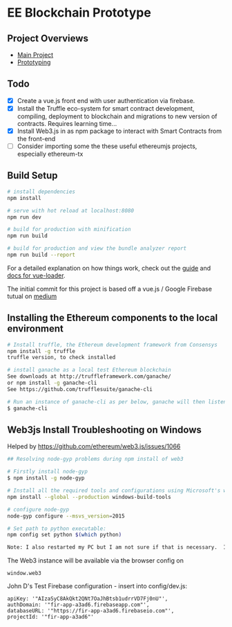 # EE Blockchain Prototype

## Project Overviews
* [Main Project](https://eagleeye.atlassian.net/wiki/spaces/blockchain/overview)
* [Prototyping](https://eagleeye.atlassian.net/wiki/spaces/blockchain/pages/301203733/Blockchain+Prototyping)

## Todo
- [x] Create a vue.js front end with user authentication via firebase.
- [x] Install the Truffle eco-system for smart contract development, compiling, deployment to blockchain and migrations to new version of contracts. Requires learning time...
- [x] Install Web3.js in as npm package to interact with Smart Contracts from the front-end
- [ ] Consider importing some the these useful ethereumjs projects, especially ethereum-tx

## Build Setup

``` bash
# install dependencies
npm install

# serve with hot reload at localhost:8080
npm run dev

# build for production with minification
npm run build

# build for production and view the bundle analyzer report
npm run build --report
```

For a detailed explanation on how things work, check out the [guide](http://vuejs-templates.github.io/webpack/) and [docs for vue-loader](http://vuejs.github.io/vue-loader).

The initial commit for this project is based off a vue.js / Google Firebase tutual on [medium](https://medium.com/@oleg.agapov/basic-single-page-application-using-vue-js-and-firebase-part-1-9e4c0c11a228)

## Installing the Ethereum components to the local environment


``` bash
# Install truffle, the Ethereum development framework from Consensys
npm install -g truffle
truffle version, to check installed

# install ganache as a local test Ethereum blockchain
See downloads at http://truffleframework.com/ganache/
or npm install -g ganache-cli  
See https://github.com/trufflesuite/ganache-cli

# Run an instance of ganache-cli as per below, ganache will then listen on localhost:8545
$ ganache-cli
```

## Web3js Install Troubleshooting on Windows
Helped by https://github.com/ethereum/web3.js/issues/1066

``` bash
## Resolving node-gyp problems during npm install of web3

# Firstly install node-gyp
$ npm install -g node-gyp

# Install all the required tools and configurations using Microsoft's windows-build-tools from an elevated PowerShell or CMD.exe (run as Administrator).
npm install --global --production windows-build-tools

# configure node-gyp
node-gyp configure --msvs_version=2015

# Set path to python executable:
npm config set python $(which python)

Note: I also restarted my PC but I am not sure if that is necessary.  I checked location of Python.exe and found at C:\Users\John\.windows-build-tools\python27
```

The Web3 instance will be available via the browser config on
```
window.web3
```

John D's Test Firebase configuration - insert into config/dev.js:
```
apiKey: '"AIzaSyC8AkQkt2QNt7OaJhBtsb1udrrVD7Fj0nU"',
authDomain: '"fir-app-a3ad6.firebaseapp.com"',
databaseURL: '"https://fir-app-a3ad6.firebaseio.com"',
projectId: '"fir-app-a3ad6"'
```
